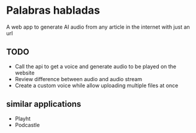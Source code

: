 # Palabras habladas

A web app to generate AI audio from any article in the internet with just an url

## TODO

- Call the api to get a voice and generate audio to be played on the website
- Review difference between audio and audio stream
- Create a custom voice while allow uploading multiple files at once

## similar applications

- Playht
- Podcastle

